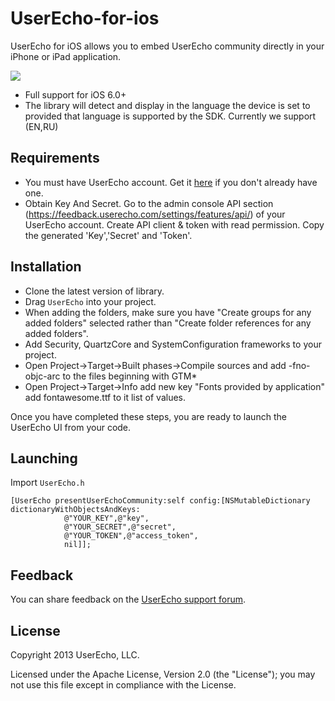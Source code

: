 UserEcho-for-ios
================

UserEcho for iOS allows you to embed UserEcho community directly in your iPhone or iPad application.

![](https://www.userecho.com/s/assets/img/ios/userecho-for-ios-screenshots.png)

* Full support for iOS 6.0+
* The library will detect and display in the language the device is set to provided that language is supported by the SDK.
Currently we support (EN,RU)

Requirements
------------

* You must have UserEcho account. Get it [here](http://userecho.com/project/new/) if you don't already have one.
* Obtain Key And Secret. Go to the admin console API section (https://feedback.userecho.com/settings/features/api/) of your UserEcho account. Create API client & token with read permission. Copy the generated 'Key','Secret' and 'Token'.



Installation
------------

* Clone the latest version of library.
* Drag `UserEcho` into your project.
* When adding the folders, make sure you have "Create groups for any added folders" selected rather than "Create folder references for any added folders".
* Add Security, QuartzCore and SystemConfiguration frameworks to your project.
* Open Project->Target->Built phases->Compile sources and add -fno-objc-arc to the files beginning with GTM*
* Open Project->Target->Info add new key "Fonts provided by application" add fontawesome.ttf to it list of values.

Once you have completed these steps, you are ready to launch the UserEcho UI
from your code.

Launching
---------

Import `UserEcho.h`

    [UserEcho presentUserEchoCommunity:self config:[NSMutableDictionary dictionaryWithObjectsAndKeys:
                @"YOUR_KEY",@"key",
                @"YOUR_SECRET",@"secret",
                @"YOUR_TOKEN",@"access_token",
                nil]];

Feedback
--------

You can share feedback on the [UserEcho support forum](http://feedback.userecho.com).

License
-------

Copyright 2013 UserEcho, LLC. 

Licensed under the Apache License, Version 2.0 (the "License");
you may not use this file except in compliance with the License.